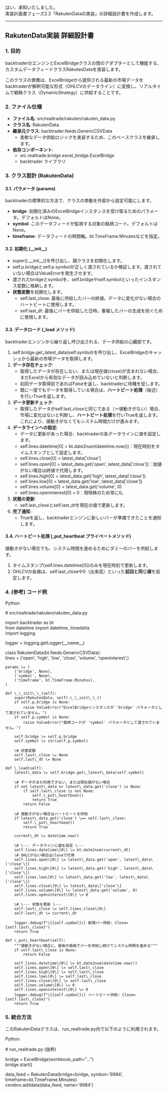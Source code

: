 はい、承知いたしました。  
実装計画書フェーズ2.2「RakutenDataの実装」の詳細設計書を作成します。

---

## **RakutenData実装 詳細設計書**

### **1\. 目的**

backtraderのエンジンとExcelBridgeクラスの間のアダプターとして機能する、カスタムデータフィードクラスRakutenDataを実装します。

このクラスの責務は、ExcelBridgeから提供される最新の市場データをbacktraderが解釈可能な形式（OHLCVのデータライン）に変換し、リアルタイムで戦略クラス（DynamicStrategy）に供給することです。

### **2\. ファイル仕様**

* **ファイル名**: src/realtrade/rakuten/rakuten\_data.py  
* **クラス名**: RakutenData  
* **継承元クラス**: backtrader.feeds.GenericCSVData  
  * 柔軟なデータ供給ロジックを実装するため、このベースクラスを継承します。  
* **依存コンポーネント**:  
  * src.realtrade.bridge.excel\_bridge.ExcelBridge  
  * backtrader ライブラリ

### **3\. クラス設計 (RakutenData)**

#### **3.1. パラメータ (params)**

backtraderの標準的な方法で、クラスの挙動を外部から設定可能にします。

* **bridge**: 初期化済みのExcelBridgeインスタンスを受け取るためのパラメータ。デフォルトはNone。  
* **symbol**: このデータフィードが監視する対象の銘柄コード。デフォルトはNone。  
* **timeframe**: データフィードの時間軸。bt.TimeFrame.Minutesなどを指定。

#### **3.2. 初期化 (\_\_init\_\_)**

* super().\_\_init\_\_()を呼び出し、親クラスを初期化します。  
* self.p.bridgeとself.p.symbolが正しく渡されているか検証します。渡されていない場合はValueErrorを発生させます。  
* 渡されたbridgeとsymbolを、self.bridgeやself.symbolといったインスタンス変数に格納します。  
* **状態変数**を初期化します。  
  * self.last\_close: 最後に供給したバーの終値。データに変化がない場合のハートビートに使用します。  
  * self.last\_dt: 最後にバーを供給した日時。重複したバーの生成を防ぐために使用します。

#### **3.3. データロード (\_load メソッド)**

backtraderエンジンから繰り返し呼び出される、データ供給の心臓部です。

1. self.bridge.get\_latest\_data(self.symbol)を呼び出し、ExcelBridgeのキャッシュから最新の市場データを取得します。  
2. **データ存在チェック**:  
   * 取得したデータが存在しない、または現在値(close)が含まれない場合、まだExcelから有効なデータが読み込めていないと判断します。  
   * 初回データ取得前であればFalseを返し、backtraderに待機を促します。  
   * 既に一度でもデータを取得している場合は、**ハートビート処理**（後述）を行いTrueを返します。  
3. **データ更新チェック**:  
   * 取得したデータがself.last\_closeと同じである（＝値動きがない）場合、市場に変化はないと判断し、**ハートビート処理**を行いTrueを返します。これにより、値動きがなくてもシステム時間だけが進みます。  
4. **データラインへの設定**:  
   * データに更新があった場合、backtraderの各データラインに値を設定します。  
   * self.lines.datetime\[0\] \= bt.date2num(datetime.now())：現在時刻をタイムスタンプとして設定します。  
   * self.lines.close\[0\] \= latest\_data\['close'\]  
   * self.lines.open\[0\] \= latest\_data.get('open', latest\_data\['close'\])：始値がない場合は終値で代用します。  
   * self.lines.high\[0\] \= latest\_data.get('high', latest\_data\['close'\])  
   * self.lines.low\[0\] \= latest\_data.get('low', latest\_data\['close'\])  
   * self.lines.volume\[0\] \= latest\_data.get('volume', 0\)  
   * self.lines.openinterest\[0\] \= 0：現物株のため常に0。  
5. **状態の更新**:  
   * self.last\_closeとself.last\_dtを現在の値で更新します。  
6. **完了通知**:  
   * Trueを返し、backtraderエンジンに新しいバーが準備できたことを通知します。

#### **3.4. ハートビート処理 (\_put\_heartbeat プライベートメソッド)**

値動きがない場合でも、システム時間を進めるためにダミーのバーを供給します。

1. タイムスタンプ(self.lines.datetime\[0\])のみを現在時刻で更新します。  
2. OHLCVの各値は、self.last\_closeや0（出来高）といった**前回と同じ値**を設定します。

### **4\. (参考) コード例**

Python

\# src/realtrade/rakuten/rakuten\_data.py

import backtrader as bt  
from datetime import datetime, timedelta  
import logging

logger \= logging.getLogger(\_\_name\_\_)

class RakutenData(bt.feeds.GenericCSVData):  
    lines \= ('open', 'high', 'low', 'close', 'volume', 'openinterest',)  
      
    params \= (  
        ('bridge', None),  
        ('symbol', None),  
        ('timeframe', bt.TimeFrame.Minutes),  
    )

    def \_\_init\_\_(self):  
        super(RakutenData, self).\_\_init\_\_()  
        if self.p.bridge is None:  
            raise ValueError("ExcelBridgeインスタンスが 'bridge' パラメータとして渡されていません。")  
        if self.p.symbol is None:  
            raise ValueError("銘柄コードが 'symbol' パラメータとして渡されていません。")  
              
        self.bridge \= self.p.bridge  
        self.symbol \= str(self.p.symbol)  
          
        \# 状態変数  
        self.last\_close \= None  
        self.last\_dt \= None

    def \_load(self):  
        latest\_data \= self.bridge.get\_latest\_data(self.symbol)

        \# データがまだ利用できない、または現在値がない場合  
        if not latest\_data or latest\_data.get('close') is None:  
            if self.last\_close is not None:  
                self.\_put\_heartbeat()  
                return True  
            return False

        \# 値動きがない場合はハートビートを供給  
        if latest\_data.get('close') \== self.last\_close:  
            self.\_put\_heartbeat()  
            return True

        current\_dt \= datetime.now()  
          
        \# \--- データラインに値を設定 \---  
        self.lines.datetime\[0\] \= bt.date2num(current\_dt)  
        \# OHLCがない場合はcloseで代用  
        self.lines.open\[0\] \= latest\_data.get('open', latest\_data\['close'\])  
        self.lines.high\[0\] \= latest\_data.get('high', latest\_data\['close'\])  
        self.lines.low\[0\] \= latest\_data.get('low', latest\_data\['close'\])  
        self.lines.close\[0\] \= latest\_data\['close'\]  
        self.lines.volume\[0\] \= latest\_data.get('volume', 0)  
        self.lines.openinterest\[0\] \= 0

        \# \--- 状態を更新 \---  
        self.last\_close \= self.lines.close\[0\]  
        self.last\_dt \= current\_dt  
          
        logger.debug(f"\[{self.symbol}\] 新規バー供給: Close={self.last\_close}")  
        return True

    def \_put\_heartbeat(self):  
        """値動きがない場合に、最後の価格でバーを供給し続けてシステム時間を進める"""  
        if self.last\_close is None:  
            return False

        self.lines.datetime\[0\] \= bt.date2num(datetime.now())  
        self.lines.open\[0\] \= self.last\_close  
        self.lines.high\[0\] \= self.last\_close  
        self.lines.low\[0\] \= self.last\_close  
        self.lines.close\[0\] \= self.last\_close  
        self.lines.volume\[0\] \= 0  
        self.lines.openinterest\[0\] \= 0  
        logger.debug(f"\[{self.symbol}\] ハートビート供給: Close={self.last\_close}")  
        return True

### **5\. 統合方法**

このRakutenDataクラスは、run\_realtrade.py内で以下のように利用されます。

Python

\# run\_realtrade.py (抜粋)

bridge \= ExcelBridge(workbook\_path="...")  
bridge.start()

data\_feed \= RakutenData(bridge=bridge, symbol='9984', timeframe=bt.TimeFrame.Minutes)  
cerebro.adddata(data\_feed, name='9984')  
